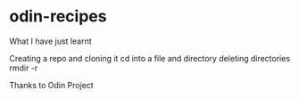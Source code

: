 # odin-recipes
What I have just learnt 

Creating a repo and cloning it
cd into a file and directory
deleting directories rmdir -r

Thanks to Odin Project
